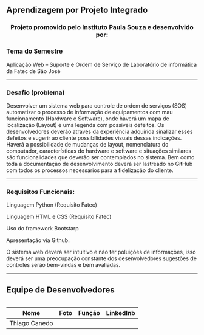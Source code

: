 ## Aprendizagem por Projeto Integrado

<h3 align="center">Projeto promovido pelo Instituto Paula Souza e desenvolvido por:</h3>

<div>
<h3> Tema do Semestre </h2>
<p> Aplicação Web – Suporte e Ordem de Serviço de Laboratório de informática da Fatec de São José </p>
<hr>
<h3> Desafio (problema) </h2>
<p> Desenvolver um sistema web para controle de ordem de serviços (SOS) automatizar o processo de informação de equipamentos com mau funcionamento (Hardware e Software), onde haverá um mapa de localização (Layout) e uma legenda com possíveis defeitos. Os desenvolvedores deverão através da experiência adquirida sinalizar esses defeitos e sugerir ao cliente possibilidades visuais dessas indicações. Haverá a possibilidade de mudanças de layout, nomenclatura do computador, características do hardware e software e situações similares são funcionalidades que deverão ser contemplados no sistema. Bem como toda a documentação de desenvolvimento deverá ser lastreado no GitHub com todos os processos necessários para a fidelização do cliente. </p>
<hr>
<h3> Requisitos Funcionais: </h2>

Linguagem Python (Requisito Fatec) 

Linguagem HTML e CSS (Requisito Fatec) 

Uso do framework Bootstarp 

Apresentação via Github. 

O sistema web deverá ser intuitivo e não ter poluições de informações, isso deverá ser uma preocupação constante dos desenvolvedores sugestões de controles serão bem-vindas e bem avaliadas. 
<hr>
</div>

<div>
<h2> Equipe de Desenvolvedores</h2>
  <table align="left">
    <thead>
      <th>Nome</th>
      <th>Foto</th>
      <th>Função</th>
      <th>LinkedInb</th>
    </thead>
    <tbody>
     <tr>
     <td> Thiago Canedo
